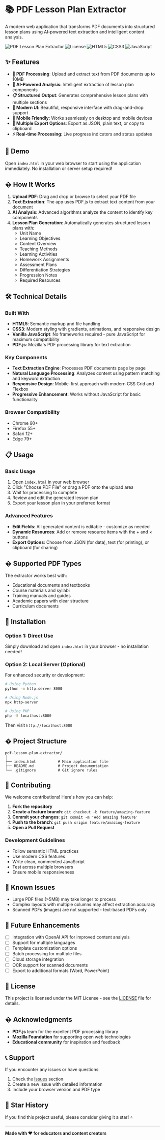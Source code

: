 # 📚 PDF Lesson Plan Extractor

A modern web application that transforms PDF documents into structured lesson plans using AI-powered text extraction and intelligent content analysis.

![PDF Lesson Plan Extractor](https://img.shields.io/badge/Version-1.0.0-blue.svg)
![License](https://img.shields.io/badge/License-MIT-green.svg)
![HTML5](https://img.shields.io/badge/HTML5-E34F26?logo=html5&logoColor=white)
![CSS3](https://img.shields.io/badge/CSS3-1572B6?logo=css3&logoColor=white)
![JavaScript](https://img.shields.io/badge/JavaScript-F7DF1E?logo=javascript&logoColor=black)

## ✨ Features

- **📄 PDF Processing**: Upload and extract text from PDF documents up to 10MB
- **🤖 AI-Powered Analysis**: Intelligent extraction of lesson plan components
- **📋 Structured Output**: Generates comprehensive lesson plans with multiple sections
- **🎨 Modern UI**: Beautiful, responsive interface with drag-and-drop support
- **📱 Mobile Friendly**: Works seamlessly on desktop and mobile devices
- **💾 Multiple Export Options**: Export as JSON, plain text, or copy to clipboard
- **⚡ Real-time Processing**: Live progress indicators and status updates

## 🚀 Demo

Open `index.html` in your web browser to start using the application immediately. No installation or server setup required!

## � How It Works

1. **Upload PDF**: Drag and drop or browse to select your PDF file
2. **Text Extraction**: The app uses PDF.js to extract text content from your document
3. **AI Analysis**: Advanced algorithms analyze the content to identify key components
4. **Lesson Plan Generation**: Automatically generates structured lesson plans with:
   - Unit Name
   - Learning Objectives
   - Content Overview
   - Teaching Methods
   - Learning Activities
   - Homework Assignments
   - Assessment Plans
   - Differentiation Strategies
   - Progression Notes
   - Required Resources

## 🛠️ Technical Details

### Built With
- **HTML5**: Semantic markup and file handling
- **CSS3**: Modern styling with gradients, animations, and responsive design
- **Vanilla JavaScript**: No frameworks required - pure JavaScript for maximum compatibility
- **PDF.js**: Mozilla's PDF processing library for text extraction

### Key Components
- **Text Extraction Engine**: Processes PDF documents page by page
- **Natural Language Processing**: Analyzes content using pattern matching and keyword extraction
- **Responsive Design**: Mobile-first approach with modern CSS Grid and Flexbox
- **Progressive Enhancement**: Works without JavaScript for basic functionality

### Browser Compatibility
- Chrome 60+
- Firefox 55+
- Safari 12+
- Edge 79+

## 📋 Usage

### Basic Usage
1. Open `index.html` in your web browser
2. Click "Choose PDF File" or drag a PDF onto the upload area
3. Wait for processing to complete
4. Review and edit the generated lesson plan
5. Export your lesson plan in your preferred format

### Advanced Features
- **Edit Fields**: All generated content is editable - customize as needed
- **Dynamic Resources**: Add or remove resource items with the + and × buttons
- **Export Options**: Choose from JSON (for data), text (for printing), or clipboard (for sharing)

## � Supported PDF Types

The extractor works best with:
- Educational documents and textbooks
- Course materials and syllabi
- Training manuals and guides
- Academic papers with clear structure
- Curriculum documents

## 🔧 Installation

### Option 1: Direct Use
Simply download and open `index.html` in your browser - no installation needed!

### Option 2: Local Server (Optional)
For enhanced security or development:

```bash
# Using Python
python -m http.server 8000

# Using Node.js
npx http-server

# Using PHP
php -S localhost:8000
```

Then visit `http://localhost:8000`

## � Project Structure

```
pdf-lesson-plan-extractor/
│
├── index.html          # Main application file
├── README.md           # Project documentation
└── .gitignore          # Git ignore rules
```

## 🤝 Contributing

We welcome contributions! Here's how you can help:

1. **Fork the repository**
2. **Create a feature branch**: `git checkout -b feature/amazing-feature`
3. **Commit your changes**: `git commit -m 'Add amazing feature'`
4. **Push to the branch**: `git push origin feature/amazing-feature`
5. **Open a Pull Request**

### Development Guidelines
- Follow semantic HTML practices
- Use modern CSS features
- Write clean, commented JavaScript
- Test across multiple browsers
- Ensure mobile responsiveness

## 🐛 Known Issues

- Large PDF files (>5MB) may take longer to process
- Complex layouts with multiple columns may affect extraction accuracy
- Scanned PDFs (images) are not supported - text-based PDFs only

## 🔮 Future Enhancements

- [ ] Integration with OpenAI API for improved content analysis
- [ ] Support for multiple languages
- [ ] Template customization options
- [ ] Batch processing for multiple files
- [ ] Cloud storage integration
- [ ] OCR support for scanned documents
- [ ] Export to additional formats (Word, PowerPoint)

## 📄 License

This project is licensed under the MIT License - see the [LICENSE](LICENSE) file for details.

## � Acknowledgments

- **PDF.js** team for the excellent PDF processing library
- **Mozilla Foundation** for supporting open web technologies
- **Educational community** for inspiration and feedback

## 📞 Support

If you encounter any issues or have questions:

1. Check the [Issues](../../issues) section
2. Create a new issue with detailed information
3. Include your browser version and PDF type

## 🌟 Star History

If you find this project useful, please consider giving it a star! ⭐

---

**Made with ❤️ for educators and content creators**
